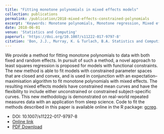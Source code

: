 ```yaml
---
title: "Fitting monotone polynomials in mixed effects models"
collection: publications
permalink: /publication/2018-mixed-effects-constrained-polynomials
excerpt: 'Keywords: Monotone polynomials, Monotone regression, Mixed effects, Random effects, Shape constraints'
date: 2018-06-01
venue: 'Statistics and Computing'
paperurl: 'https://doi.org/10.1007/s11222-017-9797-8'
citation: 'Bon, J.J., Murray, K. & Turlach, B.A. Statistics and Computing (2019).'
---
```


We provide a method for fitting monotone polynomials to data with both fixed and
random effects. In pursuit of such a method, a novel approach to least squares regression is
proposed for models with functional constraints. The new method is able to fit models with
constrained parameter spaces that are closed and convex, and is used in conjunction with
an expectation–maximisation algorithm to fit monotone polynomials with mixed effects. The
resulting mixed effects models have constrained mean curves and have the flexibility to
include either unconstrained or constrained subject-specific curves. This new methodology
is demonstrated on real-world repeated measures data with an application from sleep
science. Code to fit the methods described in this paper is available online in the R package: [gcreg](https://github.com/bonStats/gcreg).

* DOI: 10.1007/s11222-017-9797-8
* [Online link](https://doi.org/10.1007/s11222-017-9797-8)
* [PDF Download](http://bonStats.github.io/files/mono_mixed_poly_author_version.pdf)
